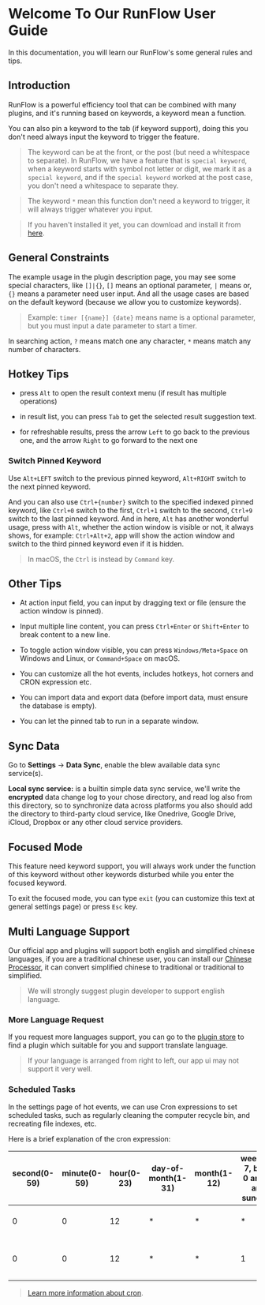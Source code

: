 # Welcome To Our RunFlow User Guide

In this documentation, you will learn our RunFlow's some general rules and tips.

## Introduction

RunFlow is a powerful efficiency tool that can be combined with many plugins, and it's running based on keywords, a keyword mean a function.

You can also pin a keyword to the tab (if keyword support), doing this you don't need always input the keyword to trigger the feature.

> The keyword can be at the front, or the post (but need a whitespace to separate). In RunFlow, we have a feature that is `special keyword`, when a keyword starts with symbol not letter or digit, we mark it as a `special keyword`, and if the `special keyword` worked at the post case, you don't need a whitespace to separate they.

> The keyword `*` mean this function don't need a keyword to trigger, it will always trigger whatever you input.

> If you haven't installed it yet, you can download and install it from [here](https://myrest.top/myflow).

## General Constraints

The example usage in the plugin description page, you may see some special characters, like `[]|{}`, `[]` means an optional parameter, `|` means or,  `{}` means a parameter need user input. And all the usage cases are based on the default keyword (because we allow you to customize keywords).

> Example: `timer [{name}] {date}` means name is a optional parameter, but you must input a date parameter to start a timer.

In searching action, `?` means match one any character, `*` means match any number of characters.

## Hotkey Tips

- press `Alt` to open the result context menu (if result has multiple operations)

- in result list, you can press `Tab` to get the selected result suggestion text.

- for refreshable results, press the arrow `Left` to go back to the previous one, and the arrow `Right` to go forward to the next one

### Switch Pinned Keyword

Use `Alt+LEFT` switch to the previous pinned keyword, `Alt+RIGHT` switch to the next pinned keyword.

And you can also use `Ctrl+{number}` switch to the specified indexed pinned keyword, like `Ctrl+0` switch to the first, `Ctrl+1` switch to the second, `Ctrl+9` switch to the last pinned keyword. And in here, `Alt` has another wonderful usage, press with `Alt`, whether the action window is visible or not, it always shows, for example: `Ctrl+Alt+2`, app will show the action window and switch to the third pinned keyword even if it is hidden.

> In macOS, the `Ctrl` is instead by `Command` key.

## Other Tips

- At action input field, you can input by dragging text or file (ensure the action window is pinned).

- Input multiple line content, you can press `Ctrl+Enter` or `Shift+Enter` to break content to a new line.

- To toggle action window visible, you can press `Windows/Meta+Space` on Windows and Linux, or `Command+Space` on macOS.

- You can customize all the hot events, includes hotkeys, hot corners and CRON expression etc.

- You can import data and export data (before import data, must ensure the database is empty).

- You can let the pinned tab to run in a separate window.

## Sync Data

Go to **Settings** -> **Data Sync**, enable the blew available data sync service(s).

**Local sync service:** is a builtin simple data sync service, we'll write the **encrypted** data change log to your chose directory, and read log also from this directory, so to synchronize data across platforms you also should add the directory to third-party cloud service, like Onedrive, Google Drive, iCloud, Dropbox or any other cloud service providers.

## Focused Mode

This feature need keyword support, you will always work under the function of this keyword without other keywords disturbed while you enter the focused keyword.

To exit the focused mode, you can type `exit` (you can customize this text at general settings page) or press `Esc` key.

## Multi Language Support

Our official app and plugins will support both english and simplified chinese languages, if you are a traditional chinese user, you can install our [Chinese Processor](https://myrest.top/store/plugin?id=top.myrest.myflow.chinese), it can convert simplified chinese to traditional or traditional to simplified.

> We will strongly suggest plugin developer to support english language.

### More Language Request

If you request more languages support, you can go to the [plugin store](https://myrest.top/store/plugin) to find a plugin which suitable for you and support translate language.

> If your language is arranged from right to left, our app ui may not support it very well.

### Scheduled Tasks

In the settings page of hot events, we can use Cron expressions to set scheduled tasks, such as regularly cleaning the computer recycle bin, and recreating file indexes, etc.

Here is a brief explanation of the cron expression:

| second(0-59) | minute(0-59) | hour(0-23) | day-of-month(1-31) | month(1-12) | week(0-7, both 0 and 7 are sunday) | explanation                    |
|--------------|--------------|------------|--------------------|-------------|------------------------------------|--------------------------------|
| 0            | 0            | 12         | *                  | *           | *                                  | executing at 12:00 every day   |
| 0            | 0            | 12         | *                  | *           | 1                                  | executing at 12:00 every month |

> [Learn more information about cron](https://en.wikipedia.org/wiki/Cron).